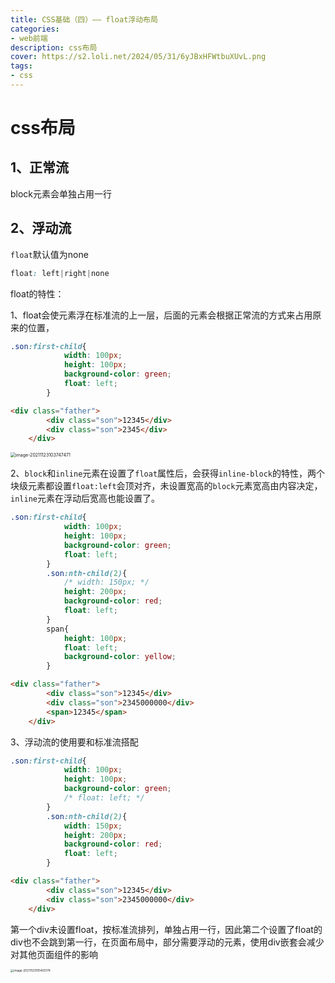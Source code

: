 ```yaml
---
title: CSS基础（四）—— float浮动布局
categories: 
- web前端
description: css布局
cover: https://s2.loli.net/2024/05/31/6yJBxHFWtbuXUvL.png
tags:
- css
---
```


# css布局

## 1、正常流

block元素会单独占用一行

## 2、浮动流

`float`默认值为none

```css
float: left|right|none
```

float的特性：

1、float会使元素浮在标准流的上一层，后面的元素会根据正常流的方式来占用原来的位置，

```css
.son:first-child{
            width: 100px;
            height: 100px;
            background-color: green;
            float: left;
        }
```

```html
<div class="father">
        <div class="son">12345</div>
        <div class="son">2345</div>
    </div>
```

<img src="C:\Users\64296\AppData\Roaming\Typora\typora-user-images\image-20211123103747471.png" alt="image-20211123103747471" style="zoom:50%;" />

2、`block`和`inline`元素在设置了`float`属性后，会获得`inline-block`的特性，两个块级元素都设置`float:left`会顶对齐，未设置宽高的`block`元素宽高由内容决定，`inline`元素在浮动后宽高也能设置了。

```css
.son:first-child{
            width: 100px;
            height: 100px;
            background-color: green;
            float: left;
        }
        .son:nth-child(2){
            /* width: 150px; */
            height: 200px;
            background-color: red;
            float: left;
        }
        span{
            height: 100px;
            float: left;
            background-color: yellow;
        }
```

```html
<div class="father">
        <div class="son">12345</div>
        <div class="son">2345000000</div>
        <span>12345</span>
    </div>
```



3、浮动流的使用要和标准流搭配

```css
.son:first-child{
            width: 100px;
            height: 100px;
            background-color: green;
            /* float: left; */
        }
        .son:nth-child(2){
            width: 150px;
            height: 200px;
            background-color: red;
            float: left;
        }
```

```html
<div class="father">
        <div class="son">12345</div>
        <div class="son">2345000000</div>
    </div>
```

第一个div未设置float，按标准流排列，单独占用一行，因此第二个设置了float的div也不会跳到第一行，在页面布局中，部分需要浮动的元素，使用div嵌套会减少对其他页面组件的影响

<img src="C:\Users\64296\AppData\Roaming\Typora\typora-user-images\image-20211123105455179.png" alt="image-20211123105455179" style="zoom:33%;" />